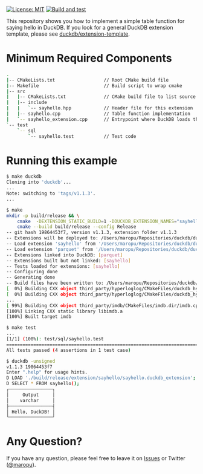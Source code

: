 [![License: MIT](https://img.shields.io/badge/License-MIT-yellow.svg)](https://opensource.org/licenses/MIT)
[![Build and test](https://github.com/maropu/duckdb_extension_example/actions/workflows/build_and_tests.yml/badge.svg)](https://github.com/maropu/duckdb_extension_example/actions/workflows/build_and_tests.yml)

This repository shows you how to implement a simple table function for saying hello in DuckDB.
If you look for a general DuckDB extension template, please see [duckdb/extension-template](https://github.com/duckdb/extension-template).

# Minimum Required Components

```bash
.
|-- CMakeLists.txt                  // Root CMake build file
|-- Makefile                        // Build script to wrap cmake
|-- src
|   |-- CMakeLists.txt              // CMake build file to list source files
|   |-- include
|   |   `-- sayhello.hpp            // Header file for this extension
|   |-- sayhello.cpp                // Table function implementation
|   `-- sayhello_extension.cpp      // Entrypoint where DuckDB loads this extension
`-- test
    `-- sql
        `-- sayhello.test           // Test code
```

# Running this example

```bash
$ make duckdb
Cloning into 'duckdb'...
...
Note: switching to 'tags/v1.1.3'.
...

$ make
mkdir -p build/release && \
	cmake  -DEXTENSION_STATIC_BUILD=1 -DDUCKDB_EXTENSION_NAMES="sayhello" -DDUCKDB_EXTENSION_SAYHELLO_PATH="/Users/maropu/Repositories/duckdb/duckdb_extension_example/" -DDUCKDB_EXTENSION_SAYHELLO_SHOULD_LINK=0 -DDUCKDB_EXTENSION_SAYHELLO_LOAD_TESTS=1 -DDUCKDB_EXTENSION_SAYHELLO_TEST_PATH="/Users/maropu/Repositories/duckdb/duckdb_extension_example/test/sql" -DDUCKDB_EXTENSION_SAYHELLO_EXT_VERSION="1.0.0" -DOSX_BUILD_ARCH=  -DDUCKDB_EXPLICIT_PLATFORM='' -DCMAKE_BUILD_TYPE=Release -S ./duckdb/ -B build/release && \
	cmake --build build/release --config Release
-- git hash 19864453f7, version v1.1.3, extension folder v1.1.3
-- Extensions will be deployed to: /Users/maropu/Repositories/duckdb/duckdb_extension_example/build/release/repository
-- Load extension 'sayhello' from '/Users/maropu/Repositories/duckdb/duckdb_extension_example/'
-- Load extension 'parquet' from '/Users/maropu/Repositories/duckdb/duckdb_extension_example/duckdb/extensions' @ v1.1.3
-- Extensions linked into DuckDB: [parquet]
-- Extensions built but not linked: [sayhello]
-- Tests loaded for extensions: [sayhello]
-- Configuring done
-- Generating done
-- Build files have been written to: /Users/maropu/Repositories/duckdb/duckdb_extension_example/build/release
[  0%] Building CXX object third_party/hyperloglog/CMakeFiles/duckdb_hyperloglog.dir/hyperloglog.cpp.o
[  0%] Building CXX object third_party/hyperloglog/CMakeFiles/duckdb_hyperloglog.dir/sds.cpp.o
...
[ 99%] Building CXX object third_party/imdb/CMakeFiles/imdb.dir/imdb.cpp.o
[100%] Linking CXX static library libimdb.a
[100%] Built target imdb

$ make test
...
[1/1] (100%): test/sql/sayhello.test
===============================================================================
All tests passed (4 assertions in 1 test case)

$ duckdb -unsigned
v1.1.3 19864453f7
Enter ".help" for usage hints.
D LOAD './build/release/extension/sayhello/sayhello.duckdb_extension';
D SELECT * FROM sayhello();
┌────────────────┐
│     Output     │
│    varchar     │
├────────────────┤
│ Hello, DuckDB! │
└────────────────┘
```

# Any Question?

If you have any question, please feel free to leave it on [Issues](https://github.com/maropu/duckdb_extension_example/issues)
or Twitter ([@maropu](http://twitter.com/#!/maropu)).
